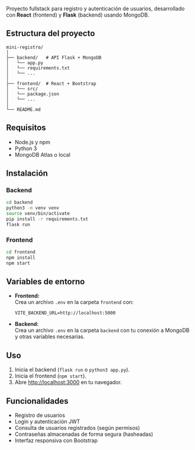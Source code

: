 Proyecto fullstack para registro y autenticación de usuarios, desarrollado con **React** (frontend) y **Flask** (backend) usando MongoDB.

## Estructura del proyecto

```
mini-registro/
│
├── backend/   # API Flask + MongoDB
│   └── app.py
│   └── requirements.txt
│   └── ...
│
├── frontend/  # React + Bootstrap
│   └── src/
│   └── package.json
│   └── ...
│
└── README.md
```

## Requisitos

- Node.js y npm
- Python 3
- MongoDB Atlas o local

## Instalación

### Backend

```sh
cd backend
python3 -m venv venv
source venv/bin/activate
pip install -r requirements.txt
flask run
```

### Frontend

```sh
cd frontend
npm install
npm start
```

## Variables de entorno

- **Frontend:**  
  Crea un archivo `.env` en la carpeta `frontend` con:
  ```
  VITE_BACKEND_URL=http://localhost:5000
  ```
- **Backend:**  
  Crea un archivo `.env` en la carpeta `backend` con tu conexión a MongoDB y otras variables necesarias.

## Uso

1. Inicia el backend (`flask run` o `python3 app.py`).
2. Inicia el frontend (`npm start`).
3. Abre [http://localhost:3000](http://localhost:3000) en tu navegador.

## Funcionalidades

- Registro de usuarios
- Login y autenticación JWT
- Consulta de usuarios registrados (según permisos)
- Contraseñas almacenadas de forma segura (hasheadas)
- Interfaz responsiva con Bootstrap

